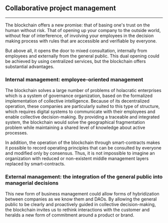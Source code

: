 ## Collaborative project management
---

The blockchain offers a new promise: that of basing one's trust on the human without risk. That of opening up your company to the outside world, without fear of interference, of involving your employees in the decision making process with rules that are accessible and verifiable by everyone.

But above all, it opens the door to mixed consultation, internally from employees and externally from the general public. This dual opening could be achieved by using centralized services, but the blockchain offers substantial advantages.

### Internal management: employee-oriented management

The blockchain solves a large number of problems of holacratic enterprises which is a system of governance organization, based on the formalized implementation of collective intelligence. Because of its decentralized operation, these companies are particularly suited to this type of structure, which requires digital systems to communicate with their employees and enable collective decision-making. By providing a traceable and integrated system, the blockchain would solve the geographical fragmentation problem while maintaining a shared level of knowledge about active processes.

In addition, the operation of the blockchain through smart-contracts makes it possible to record operating principles that can be consulted by everyone and modified only by consensus. Thus, it is not impossible to imagine an organization with reduced or non-existent middle management layers replaced by smart-contracts.

### External management: the integration of the general public into managerial decisions

This new form of business management could allow forms of hybridization between companies as we know them and DAOs. By allowing the general public to be clearly and proactively guided in collective decision-making, the blockchain invites us to rethink interactions with the customer and heralds a new form of commitment around a product or brand.

